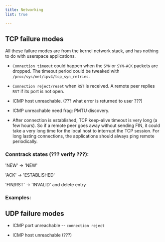 ```yaml
---
title: Networking
list: true

---
```


## TCP failure modes

All these failure modes are from the kernel network stack, and has
nothing to do with userspace applications.

  - `Connection timeout` could happen when the `SYN` or `SYN-ACK`
    packets are dropped.  The timeout period could be tweaked with
    `/proc/sys/net/ipv4/tcp_syn_retries`.

  - `Connection reject/reset` when `RST` is received.  A remote peer
    replies `RST` if its port is not open.

  - ICMP host unreachable. (??? what error is returned to user ???)

  - ICMP unreachable need frag: PMTU discovery.

  - After connection is established, TCP keep-alive timeout is very
    long (a few hours).  So if a remote peer goes away without sending
    FIN, it could take a very long time for the local host to
    interrupt the TCP session.  For long lasting connections, the
    applications should always ping remote periodically.

### Conntrack states (??? verify ???):

  'NEW' -> 'NEW'

  'ACK' -> 'ESTABLISHED'

  'FIN/RST' -> 'INVALID' and delete entry

### Examples:

## UDP failure modes

  - ICMP port unreachable -- `connection reject`

  - ICMP host unreachable (???)
